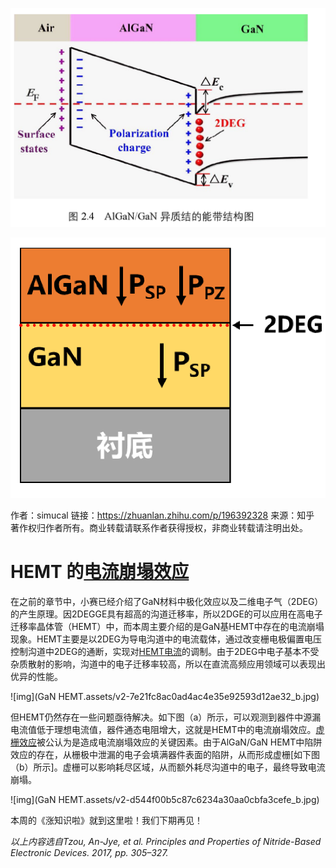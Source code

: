 

![image-20220524101244625](GaN%20HEMT.assets/image-20220524101244625.png)

![image-20220524101407393](GaN%20HEMT.assets/image-20220524101407393.png)



作者：simucal
链接：https://zhuanlan.zhihu.com/p/196392328
来源：知乎
著作权归作者所有。商业转载请联系作者获得授权，非商业转载请注明出处。



# HEMT 的[电流崩塌效应](https://www.zhihu.com/search?q=电流崩塌效应&search_source=Entity&hybrid_search_source=Entity&hybrid_search_extra={"sourceType"%3A"article"%2C"sourceId"%3A"196392328"})

在之前的章节中，小赛已经介绍了GaN材料中极化效应以及二维电子气（2DEG）的产生原理。因2DEGGE具有超高的沟道迁移率，所以2DGE的可以应用在高电子迁移率晶体管（HEMT）中，而本周主要介绍的是GaN基HEMT中存在的电流崩塌现象。HEMT主要是以2DEG为导电沟道中的电流载体，通过改变栅电极偏置电压控制沟道中2DEG的通断，实现对[HEMT电流](https://www.zhihu.com/search?q=HEMT电流&search_source=Entity&hybrid_search_source=Entity&hybrid_search_extra={"sourceType"%3A"article"%2C"sourceId"%3A"196392328"})的调制。由于2DEG中电子基本不受杂质散射的影响，沟道中的电子迁移率较高，所以在直流高频应用领域可以表现出优异的性能。

![img](GaN HEMT.assets/v2-7e21fc8ac0ad4ac4e35e92593d12ae32_b.jpg)

但HEMT仍然存在一些问题亟待解决。如下图（a）所示，可以观测到器件中源漏电流值低于理想电流值，器件通态电阻增大，这就是HEMT中的电流崩塌效应。[虚栅效应](https://www.zhihu.com/search?q=虚栅效应&search_source=Entity&hybrid_search_source=Entity&hybrid_search_extra={"sourceType"%3A"article"%2C"sourceId"%3A"196392328"})被公认为是造成电流崩塌效应的关键因素。由于AlGaN/GaN HEMT中陷阱效应的存在，从栅极中泄漏的电子会填满器件表面的陷阱，从而形成虚栅[如下图（b）所示]。虚栅可以影响耗尽区域，从而额外耗尽沟道中的电子，最终导致电流崩塌。 

![img](GaN HEMT.assets/v2-d544f00b5c87c6234a30aa0cbfa3cefe_b.jpg)

本周的《涨知识啦》就到这里啦！我们下期再见！

*以上内容选自Tzou, An-Jye, et al. Principles and Properties of Nitride-Based Electronic Devices. 2017, pp. 305–327.*
